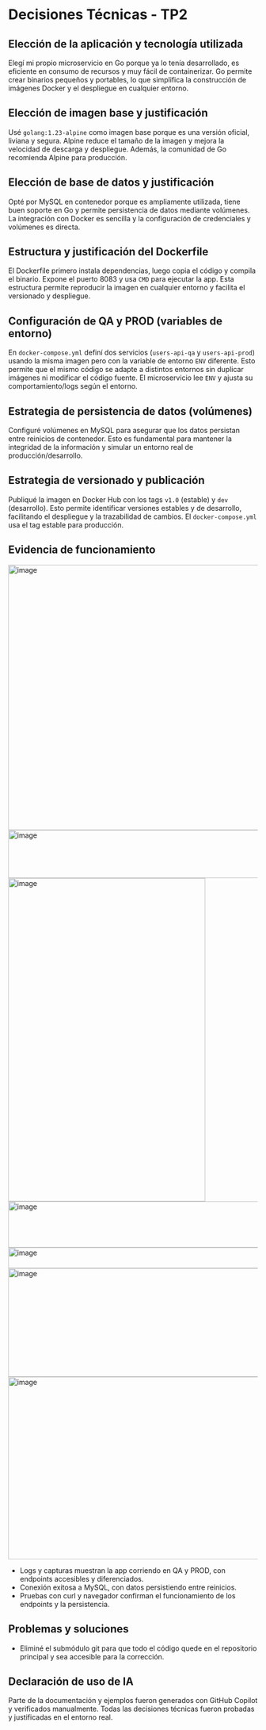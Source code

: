 # Decisiones Técnicas - TP2

## Elección de la aplicación y tecnología utilizada
Elegí mi propio microservicio en Go porque ya lo tenía desarrollado, es eficiente en consumo de recursos y muy fácil de containerizar. Go permite crear binarios pequeños y portables, lo que simplifica la construcción de imágenes Docker y el despliegue en cualquier entorno.

## Elección de imagen base y justificación
Usé `golang:1.23-alpine` como imagen base porque es una versión oficial, liviana y segura. Alpine reduce el tamaño de la imagen y mejora la velocidad de descarga y despliegue. Además, la comunidad de Go recomienda Alpine para producción.

## Elección de base de datos y justificación
Opté por MySQL en contenedor porque es ampliamente utilizada, tiene buen soporte en Go y permite persistencia de datos mediante volúmenes. La integración con Docker es sencilla y la configuración de credenciales y volúmenes es directa.

## Estructura y justificación del Dockerfile
El Dockerfile primero instala dependencias, luego copia el código y compila el binario. Expone el puerto 8083 y usa `CMD` para ejecutar la app. Esta estructura permite reproducir la imagen en cualquier entorno y facilita el versionado y despliegue.

## Configuración de QA y PROD (variables de entorno)
En `docker-compose.yml` definí dos servicios (`users-api-qa` y `users-api-prod`) usando la misma imagen pero con la variable de entorno `ENV` diferente. Esto permite que el mismo código se adapte a distintos entornos sin duplicar imágenes ni modificar el código fuente. El microservicio lee `ENV` y ajusta su comportamiento/logs según el entorno.

## Estrategia de persistencia de datos (volúmenes)
Configuré volúmenes en MySQL para asegurar que los datos persistan entre reinicios de contenedor. Esto es fundamental para mantener la integridad de la información y simular un entorno real de producción/desarrollo.

## Estrategia de versionado y publicación
Publiqué la imagen en Docker Hub con los tags `v1.0` (estable) y `dev` (desarrollo). Esto permite identificar versiones estables y de desarrollo, facilitando el despliegue y la trazabilidad de cambios. El `docker-compose.yml` usa el tag estable para producción.

## Evidencia de funcionamiento

<img width="704" height="535" alt="image" src="https://github.com/user-attachments/assets/69d9ea17-b84e-4ab4-9a77-9925fa5f94c0" />
<img width="1237" height="97" alt="image" src="https://github.com/user-attachments/assets/5c53c140-a8ee-468e-b1cd-2e912551071b" />
<img width="398" height="652" alt="image" src="https://github.com/user-attachments/assets/47ea7067-1c3e-4ebd-a906-05423389da0c" />
<img width="570" height="93" alt="image" src="https://github.com/user-attachments/assets/a2234558-c0ed-4cf2-8f62-95e2b502974f" />
<img width="1155" height="42" alt="image" src="https://github.com/user-attachments/assets/2ddd403a-c01e-449d-bdca-47554b09f569" />
<img width="692" height="219" alt="image" src="https://github.com/user-attachments/assets/ef7d0ec7-b4a6-4bbb-873d-b9bf1eb529b3" />
<img width="701" height="368" alt="image" src="https://github.com/user-attachments/assets/8e1cf908-4b1d-469d-a10f-653216b7f897" />

- Logs y capturas muestran la app corriendo en QA y PROD, con endpoints accesibles y diferenciados.
- Conexión exitosa a MySQL, con datos persistiendo entre reinicios.
- Pruebas con curl y navegador confirman el funcionamiento de los endpoints y la persistencia.

## Problemas y soluciones
- Eliminé el submódulo git para que todo el código quede en el repositorio principal y sea accesible para la corrección.

## Declaración de uso de IA
Parte de la documentación y ejemplos fueron generados con GitHub Copilot y verificados manualmente. Todas las decisiones técnicas fueron probadas y justificadas en el entorno real.
